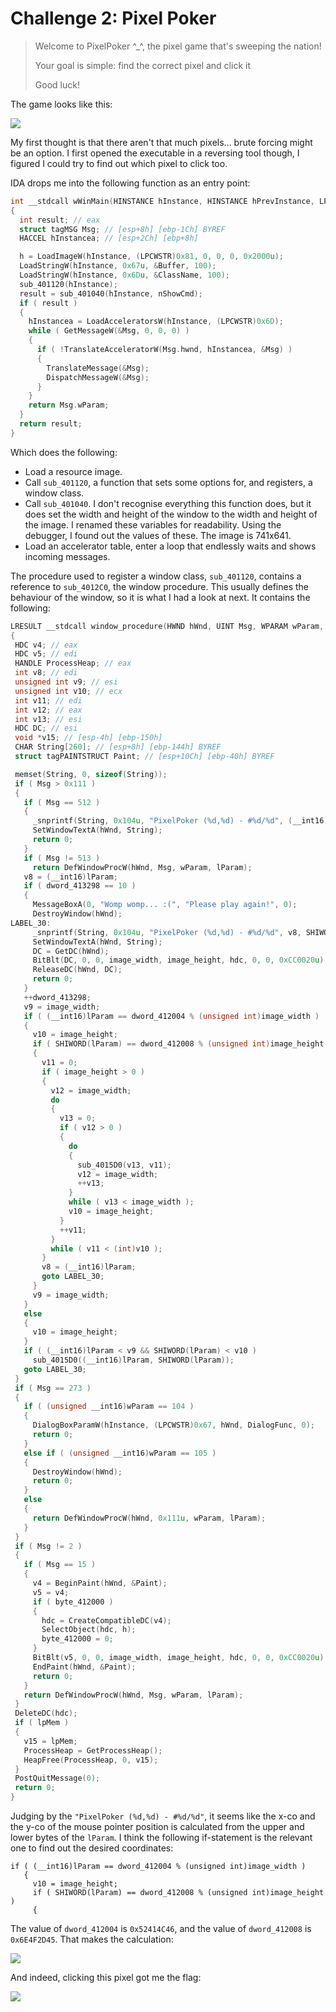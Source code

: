 # Challenge 2: Pixel Poker

> Welcome to PixelPoker ^_^, the pixel game that's sweeping the nation!
>
> Your goal is simple: find the correct pixel and click it
>
> Good luck!

The game looks like this:

![](screenshot1.png)

My first thought is that there aren't that much pixels... brute forcing might be an option.
I first opened the executable in a reversing tool though, I figured I could try to find out which pixel to click too.

IDA drops me into the following function as an entry point:

```c
int __stdcall wWinMain(HINSTANCE hInstance, HINSTANCE hPrevInstance, LPWSTR lpCmdLine, int nShowCmd)
{
  int result; // eax
  struct tagMSG Msg; // [esp+8h] [ebp-1Ch] BYREF
  HACCEL hInstancea; // [esp+2Ch] [ebp+8h]

  h = LoadImageW(hInstance, (LPCWSTR)0x81, 0, 0, 0, 0x2000u);
  LoadStringW(hInstance, 0x67u, &Buffer, 100);
  LoadStringW(hInstance, 0x6Du, &ClassName, 100);
  sub_401120(hInstance);
  result = sub_401040(hInstance, nShowCmd);
  if ( result )
  {
    hInstancea = LoadAcceleratorsW(hInstance, (LPCWSTR)0x6D);
    while ( GetMessageW(&Msg, 0, 0, 0) )
    {
      if ( !TranslateAcceleratorW(Msg.hwnd, hInstancea, &Msg) )
      {
        TranslateMessage(&Msg);
        DispatchMessageW(&Msg);
      }
    }
    return Msg.wParam;
  }
  return result;
}
```

Which does the following:

* Load a resource image.
* Call `sub_401120`, a function that sets some options for, and registers, a window class. 
* Call `sub_401040`. I don't recognise everything this function does, but it does set the width and height of the window to the width and height of the image. I renamed these variables for readability. Using the debugger, I found out the values of these. The image is 741x641.
* Load an accelerator table, enter a loop that endlessly waits and shows incoming messages.


The procedure used to register a window class, `sub_401120`, contains a reference to `sub_4012C0`, the window procedure. This usually defines the behaviour of the window, so it is what I had a look at next. It contains the following:
 
 ```c 
 LRESULT __stdcall window_procedure(HWND hWnd, UINT Msg, WPARAM wParam, LPARAM lParam)
{
  HDC v4; // eax
  HDC v5; // edi
  HANDLE ProcessHeap; // eax
  int v8; // edi
  unsigned int v9; // esi
  unsigned int v10; // ecx
  int v11; // edi
  int v12; // eax
  int v13; // esi
  HDC DC; // esi
  void *v15; // [esp-4h] [ebp-150h]
  CHAR String[260]; // [esp+8h] [ebp-144h] BYREF
  struct tagPAINTSTRUCT Paint; // [esp+10Ch] [ebp-40h] BYREF

  memset(String, 0, sizeof(String));
  if ( Msg > 0x111 )
  {
    if ( Msg == 512 )
    {
      _snprintf(String, 0x104u, "PixelPoker (%d,%d) - #%d/%d", (__int16)lParam, SHIWORD(lParam), dword_413298, 10);
      SetWindowTextA(hWnd, String);
      return 0;
    }
    if ( Msg != 513 )
      return DefWindowProcW(hWnd, Msg, wParam, lParam);
    v8 = (__int16)lParam;
    if ( dword_413298 == 10 )
    {
      MessageBoxA(0, "Womp womp... :(", "Please play again!", 0);
      DestroyWindow(hWnd);
LABEL_30:
      _snprintf(String, 0x104u, "PixelPoker (%d,%d) - #%d/%d", v8, SHIWORD(lParam), dword_413298, 10);
      SetWindowTextA(hWnd, String);
      DC = GetDC(hWnd);
      BitBlt(DC, 0, 0, image_width, image_height, hdc, 0, 0, 0xCC0020u);
      ReleaseDC(hWnd, DC);
      return 0;
    }
    ++dword_413298;
    v9 = image_width;
    if ( (__int16)lParam == dword_412004 % (unsigned int)image_width )
    {
      v10 = image_height;
      if ( SHIWORD(lParam) == dword_412008 % (unsigned int)image_height )
      {
        v11 = 0;
        if ( image_height > 0 )
        {
          v12 = image_width;
          do
          {
            v13 = 0;
            if ( v12 > 0 )
            {
              do
              {
                sub_4015D0(v13, v11);
                v12 = image_width;
                ++v13;
              }
              while ( v13 < image_width );
              v10 = image_height;
            }
            ++v11;
          }
          while ( v11 < (int)v10 );
        }
        v8 = (__int16)lParam;
        goto LABEL_30;
      }
      v9 = image_width;
    }
    else
    {
      v10 = image_height;
    }
    if ( (__int16)lParam < v9 && SHIWORD(lParam) < v10 )
      sub_4015D0((__int16)lParam, SHIWORD(lParam));
    goto LABEL_30;
  }
  if ( Msg == 273 )
  {
    if ( (unsigned __int16)wParam == 104 )
    {
      DialogBoxParamW(hInstance, (LPCWSTR)0x67, hWnd, DialogFunc, 0);
      return 0;
    }
    else if ( (unsigned __int16)wParam == 105 )
    {
      DestroyWindow(hWnd);
      return 0;
    }
    else
    {
      return DefWindowProcW(hWnd, 0x111u, wParam, lParam);
    }
  }
  if ( Msg != 2 )
  {
    if ( Msg == 15 )
    {
      v4 = BeginPaint(hWnd, &Paint);
      v5 = v4;
      if ( byte_412000 )
      {
        hdc = CreateCompatibleDC(v4);
        SelectObject(hdc, h);
        byte_412000 = 0;
      }
      BitBlt(v5, 0, 0, image_width, image_height, hdc, 0, 0, 0xCC0020u);
      EndPaint(hWnd, &Paint);
      return 0;
    }
    return DefWindowProcW(hWnd, Msg, wParam, lParam);
  }
  DeleteDC(hdc);
  if ( lpMem )
  {
    v15 = lpMem;
    ProcessHeap = GetProcessHeap();
    HeapFree(ProcessHeap, 0, v15);
  }
  PostQuitMessage(0);
  return 0;
}
 ```
 
 Judging by the `"PixelPoker (%d,%d) - #%d/%d"`, it seems like the x-co and the y-co of the mouse pointer position is calculated from the upper and lower bytes of the `lParam`. I think the following if-statement is the relevant one to find out the desired coordinates:
 
 ```
 if ( (__int16)lParam == dword_412004 % (unsigned int)image_width )
    {
      v10 = image_height;
      if ( SHIWORD(lParam) == dword_412008 % (unsigned int)image_height )
	  {
```

The value of `dword_412004` is `0x52414C46`, and the value of `dword_412008` is `0x6E4F2D45`. That makes the calculation:

![](screenshot2.png)

And indeed, clicking this pixel got me the flag:

![](screenshot3.png)